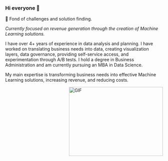 ### Hi everyone 👋
🔭 Fond of challenges and solution finding. 

  *Currently focused on revenue generation through the creation of Machine Learning solutions.*

   I have over 4+ years of experience in data analysis and planning. I have worked on translating business needs into data, creating visualization layers, data governance, providing self-service access, and experimentation through A/B tests. 
   I hold a degree in Business Administration and am currently pursuing an MBA in Data Science.
   
   My main expertise is transforming business needs into effective Machine Learning solutions, increasing revenue, and reducing costs.
  
  <img align="right" alt="GIF" src="https://github.com/abhisheknaiidu/abhisheknaiidu/blob/master/code.gif?raw=true" width="300" height="220" />

</p>

<!--
**luisicart/luisicart** is a ✨ _special_ ✨ repository because its `README.md` (this file) appears on your GitHub profile.

Here are some ideas to get you started:

- 🔭 I’m currently working on ...
- 🌱 I’m currently learning ...
- 👯 I’m looking to collaborate on ...
- 🤔 I’m looking for help with ...
- 💬 Ask me about ...
- 📫 How to reach me: ...
- 😄 Pronouns: ...
- ⚡ Fun fact: ...
-->
